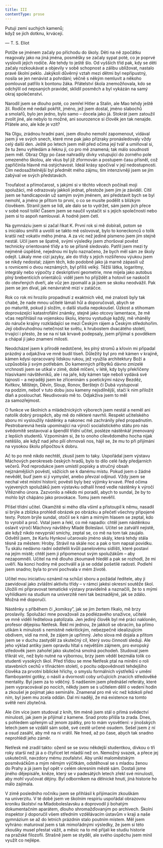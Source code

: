 ```yaml
---
title: III
contentType: prose
---
```


<section>

Putuji zemí suchých kamenů;  
když se jich dotknu, krvácejí.

— T. S. Eliot

</section>

<section>

Potíže se jménem začaly po příchodu do školy. Děti na ně zpočátku reagovaly jako na jiná jména, posměšky se začaly sypat poté, co je poprvé vyslovili jejich rodiče. Ale tehdy to ještě šlo. Od vyšších tříd pak, kdy se děti začaly rozkoukávat a objevily v sobě schopnost a zálibu ubližovat, nastalo pravé školní peklo. Jakýkoli důvěrný vztah mezi dětmi byl nepřípustný, nosila se jen nenávist a pohrdání; věčně s někým nemluvit a někoho pomlouvat patřilo k bontonu žáka. Přátelství škola znemožňovala, kdo se odchýlil od nepsaných pravidel, sklidil posměch a byl vykázán na samý okraj společenství.

Narodil jsem se dlouho poté, co zemřel Hitler a Stalin, ale Mao tehdy ještě žil. Rodiče mě nedali pokřtít, jméno, jež jsem dostal, jméno slabochů a smolařů, bylo jen jedno, bylo samo – docela jako já. Stokrát jsem zatoužil zvolit jiné, ale nebylo to možné, ani sourozence si člověk jen tak nenajde. Přátele ano, ale kde je vzít?

Na Olgu, zrádnou hradní paní, jsem dlouho nemohl zapomenout, vídával jsem ji ve svých snech, které mne pak jako přízraky pronásledovaly vždy celý další den. Ještě po letech jsem měl před očima její tvář a umiňoval si, že tu ženu vyhledám a řeknu jí, co pro mě znamená; tak málo soudnosti jsem měl. Obraz Olgy po čase nahradily dívky vstupující do zorného pole omezeného školou, ale vkus byl již zformován a postupem času přísněl, což zapříčinila hlavně má ostýchavost. Ideál krásy spočíval v její nedostupnosti. Čím nedosažitelnější byl předmět mého zájmu, tím intenzivněji jsem se jím zabýval ve svých představách.

Troufalost a přímočarost, s jakými si v těchto věcech počínali moji spolužáci, mě odrazovaly jakkoli jednat, přestože jsem jim je záviděl. Cítil jsem se handicapován už samým svým jménem, ani představit bych se byl nemohl, a jméno je přitom to první, o co se musíte podělit s blízkým člověkem. Stranil jsem se lidí, ale dalo se to vydržet, sám jsem jich přece v sobě nosil tolik! Časem jsem se naučil vystačit si s jejich společností nebo jsem si to aspoň namlouval. A hodně jsem četl.

Na gymnáziu jsem si začal říkat K. První rok si mě dobírali, potom se s iniciálou smířili a uvolili se takto mě oslovovat, bylo to koneckonců o tolik kratší než vokativ mého jména. A za víc než jediné písmeno jsem jim stejně nestál. Učil jsem se špatně, svými výsledky jsem zhoršoval pověst technicky orientované třídy a to se přísně sledovalo. Patřil jsem mezi ty nejméně úspěšné, nejednou mi bylo naznačeno, že bych měl sám ze školy odejít. Lákaly mne cizí jazyky, ale do třídy s jejich rozšířenou výukou jsem se nikdy nedostal; zájem těch, kdo podobně jako já marně zápasili už s rovnicemi o dvou neznámých, byl příliš velký. Těžší látka, logaritmy, integrály nebo výpočty z deskriptivní geometrie, mne míjela jako autobus plný brebentících orientálců: viděl jsem ho přijíždět a hotovil se naskočit do otevřených dveří, ale vůz jen zpomalil a já jsem se skoku neodvážil. Pak jsem se jen díval, jak nenávratně mizí v zatáčce.

Rok co rok mi hrozilo propadnutí z exaktních věd, mé znalosti byly tak chabé, že nade mnou učitelé lámali hůl a doporučovali, abych se po maturitě, pokud ji složím, o další studia nepokoušel. Úzkost a stihomam doprovázející katastrofální známky, stejně jako otcovy lamentace, že mě včas nepřihlásil na vojenskou školu, kterou vystuduje každý, mě vháněly do náruče krajiny rozkládající se mezi Českým rájem a Českým středohořím. Její obdivuhodnou netečnost ke světu, k hrubostem dvacátého století, trvající i přesto, že se na ní tak krvavě podepsaly, jsem přijímal s povděkem a chápal ji jako znamení milosti.

Neodcházel jsem k přírodě nedotčené, les plný stromů a křovin mi připadal prázdný a odjakživa ve mně budil tíseň. Důležitý byl pro mě kámen v krajině, kámen kdysi opracovaný lidskou rukou, jež využila architektury Boží a uzpůsobila ji svým potřebám. Do kamenných příbytků dávno zmizelé vrchnosti jsem se utíkal v zimě, době mlčení, v létě, kdy byly překřičeny hlasivkami návštěvníků, ale i na jaře, kdy kámen taje neboli vydává své tajnosti – a nejraději jsem ke zříceninám s poetickými názvy Bezděz, Kvítkov, Milštejn, Děvín, Sloup, Ronov, Berštejn či Dubá vystupoval na podzim, neboť v tuto dobu jsou kameny nejsdílnější, stačí k nim přiložit dlaň a poslouchat. Neudivovalo mě to. Odjakživa jsem to měl za samozřejmost.

O funkce ve školních a mládežnických výborech jsem nestál a neměl ani natolik dobrý prospěch, aby mě do některé navrhli. Respekt učitelského sboru mi vysloužily nástěnky a nakonec mě zachránily před propadnutím. Pestrobarevná hesla upomínající na výročí socialistického státu pro nás svědomitě sestavoval a špendlil třídní učitel, posléze nástěnkář jmenovaný z lepších studentů. Vzpomínám si, že to onoho cílevědomého hocha nijak netěšilo, ale když nad jeho pílí ohrnovali nos, hájil se, že mu to při přijímání na vysokou školu připočtou k dobru.

Ač to po mně nikdo nechtěl, zkusil jsem to taky. Uspořádal jsem výstavu Máchových perokreseb českých hradů, bylo to dílo celé řady předjarních večerů. Pod reprodukce jsem umístil popisky a stručný obsah nejznámějších pověstí, vážících se k danému místu. Pokud jsem o žádné nevěděl, buď jsem si ji vymyslel, anebo převzal odjinud. Vždy jsem se nechal vést místní historií; pověsti byly bez výjimky krvavé. Před očima vyjevených spolužáků jsem výstavku odhalil hned vedle nástěnky k výročí Vítězného února. Zazvonilo a někdo mi poradil, abych to sundal, že by to mohlo být chápáno jako provokace. Tomu jsem nevěřil.

Přišel třídní učitel. Okamžitě si mého díla všiml a přistoupil k němu, nasadil si brýle a zblízka prohlédl obrázek po obrázku a přečetl všechny připojené texty. Potom brýle sundal, otočil se k nám a mírným hlasem se zeptal, kdo to vyrobil a proč. Vstal jsem a řekl, co mě napadlo: chtěl jsem nástěnkou oslavit výročí Máchovy návštěvy Mladé Boleslavi. Učitel se zatvářil nejistě, ale když nikdo nevyprskl smíchy, zeptal se, co mě na tom tak zaujalo. Odvětil jsem, že Karlu Hynkovi učarovalo jméno skály, která tehdy stála těsně za městem: Hroby. Strávil na skále noc a pak o tom napsal povídku. Tu skálu nedávno radní odstřelili kvůli panelovému sídlišti, které postaví na jejím místě; chtěl jsem ji připomenout svým spolužákům – aby nezapomněli. Učitel na mě dlouho zkoumavě hleděl a pak se roz­hodl, že mi uvěří. Na konci hodiny mě pochválil a já se oddal pošetilé radosti. Podlehl jsem snadno; byla to první pochvala v mém životě.

Učitel mou iniciativu oznámil na schůzi sboru a požádal ředitele, aby ji zaevidoval jako zvláštní aktivitu třídy – v rámci jakési okresní soutěže škol. Uložili mi připravovat tematické výstavy pravidelně a naznačili, že to s mými vyhlídkami na studium na univerzitě není tak beznadějné, jak se zdálo. Možná mě doporučí.

Nástěnky s příběhem či „komiksy”, jak se jim žertem říkalo, mě brzy proslavily. Spolužáci mne považovali za podlézavého snaživce, učitelé ve mně viděli ředitelova patolízala. Jen jediný člověk byl mé práci nakloněn, profesor dějepisu Netřesk. Řekl mi jednou, že jakkoli se obracím, ba přímo utíkám k minulosti s nemístně nekritickým, nebezpečně idealizujícím obdivem, vidí na mně, že zájem je upřímný. Jeho slova mě dojala a přitom jsem se v duchu zastyděl za skutečný cíl, který svou činností sleduji. Ale jeho výklad antiky jsem opravdu hltal s největším zájmem, pro evropský středověk jsem zahořel jako skutečná smolná pochodeň. Studoval jsem třikrát víc, než bylo nutné na výbornou, brzy jsem věděl bezmála tolik co studenti vysokých škol. Před třídou se mne Netřesk ptal na mínění o roli stavebních cechů v třináctém století, o pocitu odpovědnosti tehdejšího člověka za prvotní biblické hříchy, o smyslu formálních výstřelků v umění flamboyantní gotiky, o násilí a dvornosti coby určujících znacích středověké mentality. Byl jsem za to vděčný. S nadšením jsem přednášel referáty, které jsem vypracovával po nocích, někdy jsem se s učitelem dělil o vedení hodin a zkoušel je pojímat jako semináře. Znamenal pro mě víc než kdokoli před ním, byl jsem mu zcela oddán. Dal mi naději, že má existence na tomto světě není zbytečná.

Ale čím více jsem studoval z knih, tím méně jsem stál o přímá svědectví minulosti, jak jsem je přijímal z kamene. Snad proto přišla ta zrada. Dnes, s pohledem upřeným už jenom zpátky, pro to mám vysvětlení: v jinošských letech jsem se vzdálil sám sobě, své cestě určené osudem. Sešel jsem z ní a osud zasáhl, aby mě na ni vrátil. Ne hned, až po čase, abych tak snadno neprohlédl jeho záměr.

Netřesk mě zradil takto: oženil se se svou někdejší studentkou, dívkou o tři roky starší než já a o čtyřicet let mladší než on. Nemožný svazek, a přece jej uskutečnili, navzdory mému zoufalství. Aby unikl maloměstským posměváčkům a mým němým výčitkám, odstěhoval se s mladou ženou do Prahy a já jsem byl opět v celém okresním městě sám. Dostali jsme jiného dějepisáře, kněze, který se v padesátých letech zřekl své minulosti, aby mohl vyučovat dějiny. Byl odborníkem na dělnické hnutí, jiná historie ho málo zajímala.

</section>

<section>

V zimě posledního ročníku jsem se přihlásil k přijímacím zkouškám na univerzitu. V té době jsem ve školním respiriu uspořádal obrazovou kroniku školství na Mladoboleslavsku a doprovodil ji bohatým dokumentačním aparátem, dlouho shromažďovaným po archivech. Školní inspektor ji doporučil všem středním vzdělávacím ústavům v kraji a naše gymnázium se až do letních prázdnin stalo poutním místem. Měl jsem vyhráno: maturoval jsem s tak mimořádnými výsledky, že jsem si této zkoušky musel přestat vážit, a měsíc na to mě přijali ke studiu historie na pražské filozofii. Strašně jsem se styděl, ale svého úspěchu jsem mínil využít co nejlépe.

</section>
